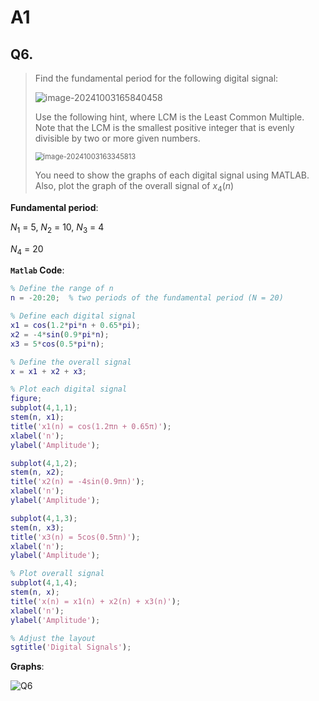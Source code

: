 # A1

## Q6.

> Find the fundamental period for the following digital signal:
>
> ![image-20241003165840458](https://gitee.com/OooAlex/study_note/raw/master/img/202410031658549.png)
>
> Use the following hint, where LCM is the Least Common Multiple. Note that the LCM is the smallest positive integer that is evenly divisible by two or more given numbers.
>
> <img src="https://gitee.com/OooAlex/study_note/raw/master/img/202410031633880.png" alt="image-20241003163345813" style="zoom: 80%;" />
>
> You need to show the graphs of each digital signal using MATLAB. Also, plot the graph of the overall signal of $x_4(n)$​

**Fundamental period**:

$N_1$ = 5, $N_2$ = 10, $N_3$​ = 4

$N_4$ = 20

**`Matlab` Code**:

```matlab
% Define the range of n
n = -20:20;  % two periods of the fundamental period (N = 20)

% Define each digital signal
x1 = cos(1.2*pi*n + 0.65*pi);
x2 = -4*sin(0.9*pi*n);
x3 = 5*cos(0.5*pi*n);

% Define the overall signal
x = x1 + x2 + x3;

% Plot each digital signal
figure;
subplot(4,1,1);
stem(n, x1);
title('x1(n) = cos(1.2πn + 0.65π)');
xlabel('n');
ylabel('Amplitude');

subplot(4,1,2);
stem(n, x2);
title('x2(n) = -4sin(0.9πn)');
xlabel('n');
ylabel('Amplitude');

subplot(4,1,3);
stem(n, x3);
title('x3(n) = 5cos(0.5πn)');
xlabel('n');
ylabel('Amplitude');

% Plot overall signal
subplot(4,1,4);
stem(n, x);
title('x(n) = x1(n) + x2(n) + x3(n)');
xlabel('n');
ylabel('Amplitude');

% Adjust the layout
sgtitle('Digital Signals');
```

**Graphs**:

![Q6](https://gitee.com/OooAlex/study_note/raw/master/img/202410031940055.jpg)